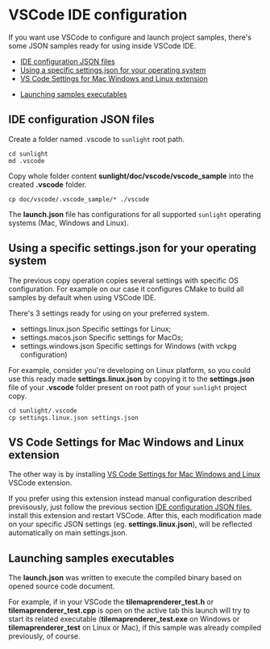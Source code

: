# VSCode IDE configuration

If you want use VSCode to configure and launch project samples, there's some JSON samples ready for using inside VSCode IDE.

* [IDE configuration JSON files](#ide-configuration-json-files)
* [Using a specific settings.json for your operating system](#using-a-specific-settingsjson-for-your-operating-system)
* [VS Code Settings for Mac Windows and Linux extension](#vs-code-settings-for-mac-windows-and-linux-extension)
- [Launching samples executables](#launching-samples-executables)


## IDE configuration JSON files

Create a folder named .vscode to `sunlight` root path. 

```shell
cd sunlight
md .vscode
```

Copy whole folder content **sunlight/doc/vscode/vscode_sample** into the created **.vscode** folder.


```shell
cp doc/vscode/.vscode_sample/* ./vscode
```

The **launch.json** file has configurations for all supported `sunlight` operating systems (Mac, Windows and Linux).

## Using a specific settings.json for your operating system

The previous copy operation copies several settings with specific OS configuration. For example on our case it configures CMake to build all samples by default when using VSCode IDE.

There's 3 settings ready for using on your preferred system.

* settings.linux.json Specific settings for Linux;
* settings.macos.json Specific settings for MacOs;
* settings.windows.json Specific settings for Windows (with vckpg configuration)

For example, consider you're developing on Linux platform, so you could use this ready made **settings.linux.json** by copying it to the **settings.json** file of your **.vscode** folder present on root path of your `sunlight` project copy.

```shell
cd sunlight/.vscode
cp settings.linux.json settings.json
```

## VS Code Settings for Mac Windows and Linux extension

The other way is by installing [VS Code Settings for Mac Windows and Linux](https://marketplace.visualstudio.com/items?itemName=franmastromarino.vs-code-settings-os) VSCode extension.

If you prefer using this extension instead manual configuration described previsously, just follow the previous section [IDE configuration JSON files](#ide-configuration-json-files), install this extension and restart VSCode.
After this, each modification made on your specific JSON settings (eg. **settings.linux.json**), will be reflected automatically on main settings.json.  


## Launching samples executables

The **launch.json** was written to execute the compiled binary based on opened source code document.

For example, if in your VSCode the **tilemaprenderer_test.h** or **tilemaprenderer_test.cpp** is open on the active tab this launch will try to start its related executable (**tilemaprenderer_test.exe** on Windows or **tilemaprenderer_test** on Linux or Mac), if this sample was already compiled previously, of course.
